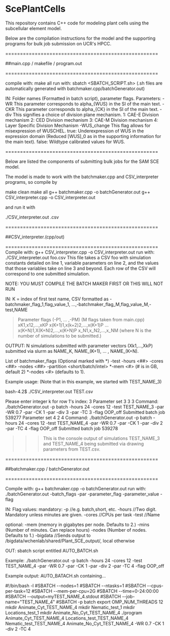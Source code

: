 # ScePlantCells
This repository contains C++ code for modeling plant cells using the subcellular element model.

Below are the compilation instructions for the model and the supporting programs 
for bulk job submission on UCR's HPCC.

====================================================

##main.cpp / makefile / program.out   

====================================================

compile with: make all 
run with: sbatch <SBATCH_SCRIPT.sh> 
(.sh files are automatically generated with
batchmaker.cpp/batchGenerator.out)

IN: Folder names (Formatted in batch script), parameter flags.
Parameters:
-WR <double> 
	This parameter corresponds to alpha_{WUS} in the SI of 
	the main text.
-CKR <double> 
	This parameter corresponds to alpha_{CK} in the SI of 
	the main text.
-div <int>
	This signifies a choice of division plane mechanism.
	1: CAE-E Division mechanism
	2: CED Division mechanism
	3: CAE-M Division mechanism
	4: Layer Specific Division Mechanism
-WUS_change <boolean>
	This flag allows for misexpression of WUSCHEL.
	true: Underexpression of WUS in the expression domain
	(Reduced [WUS]_0 as in the supporting information for the main text).
	false: Wildtype calibrated values for WUS.

====================================================

Below are listed the components of submitting bulk jobs for the SAM SCE model.

The model is made to work with 
the batchmaker.cpp and CSV_interpreter programs, so compile by

make clean
make all
g++ batchmaker.cpp -o batchGenerator.out
g++ CSV_interpreter.cpp -o CSV_interpreter.out

and run it with

./CSV_interpreter.out <csv file name>.csv



====================================================

##CSV_interpreter.(cpp/out)

====================================================
Compile with:  g++ CSV_interpreter.cpp -o CSV_interpreter.out
run with: ./CSV_interpreter.out foo.csv
This file takes a CSV foo with simulation constants detailed on
line 1, variable parameters on line 2, and the values that 
those variables take on line 3 and beyond.  Each row of the 
CSV will correspond to one submitted simulation. 

NOTE:  YOU MUST COMPILE THE BATCH MAKER FIRST OR THIS WILL NOT RUN

IN: K = index of first test name, 
CSV formatted as
-batchmaker_flag_1,flag_value_1, ...,-batchmaker_flag_M,flag_value_M,-test,NAME
>Parameter flags (-P1, ... ,-PM) (M flags taken from main.cpp)
xK1,x12,...,xKP
x(K+1)1,x(k+2)2,...,x(K+1)P
...
x(K+N)1,X(K+N)2,...,x(K+N)P
>x_N1,x_N2,...,x_NM (where N is the number of simulations to be submitted.)

OUTPUT: N simulations submitted with parameter vectors (Xk1,...,XkP)
submitted via slurm as NAME_K, NAME_(K+1), ... , NAME_(K+N). 

List of batchmaker_flags (Optional marked with *)
-test <NAME>
-hours <##> 
-cores <##>
-nodes <##>
-partition <short/batch/intel>
*-mem <#> (# is in GB, default 2)
*-nodes <#> (defaults to 1).

Example usage: (Note that in this example, we started with TEST_NAME_3)

bash-4.2$ ./CSV_interpreter.out TEST.csv

Please enter integer k for row 1's index: 3
Parameter set 3
3 3
Command: ./batchGenerator.out -p batch -hours 24 -cores 12 -test TEST_NAME_3 -par -WR
0.7 -par -CK 1 -par -div 3 -par -TC 3 -flag OOP_off
Submitted batch job 539277
Parameter set 4
2 4
Command: ./batchGenerator.out -p batch -hours 24 -cores 12 -test TEST_NAME_4 -par -WR
0.7 -par -CK 1 -par -div 2 -par -TC 4 -flag OOP_off
Submitted batch job 539278 
>>>This is the console output of simulations TEST_NAME_3 and TEST_NAME_4 being submitted 
>>>via drawing parameters from TEST.csv.



====================================================

##batchmaker.cpp / batchGenerator.out

====================================================

Compile with: g++ batchmaker.cpp -o batchGenerator.out
run with: ./batchGenerator.out -batch_flags -par -parameter_flag -parameter_value -flag <flag>

IN: Flag values:
mandatory:
-p <partition>  //e.g. batch,short, etc.
-hours <int>  //Two digit. Mandatory unless minutes are given.
-cores <int>  //CPUs per task
-test <str> //Name


optional: 
-mem <int> (memory in gigabytes per node. Defaults to 2.)
-mins <int> (Number of minutes.  Can replace hours)
-nodes <int> (Number of nodes.  Defaults to 1.)
-bigdata //Sends output to /bigdata/wchenlab/shared/Plant_SCE_output/, local otherwise

OUT: sbatch script entitled AUTO_BATCH.sh

Example: ./batchGenerator.out -p batch -hours 24
-cores 12 -test TEST_NAME_4 -par -WR 0.7 -par -CK 1 -par -div 2 -par -TC 4 -flag OOP_off

Example output: AUTO_BATACH.sh containing...

 #!/bin/bash -l
 #SBATCH --nodes=1
 #SBATCH --ntasks=1
 #SBATCH --cpus-per-task=12
 #SBATCH --mem-per-cpu=2G
 #SBATCH --time=0-24:00:00
 #SBATCH --output=myTEST_NAME_4.stdout
 #SBATCH --job-name="TEST_NAME_4"
 #SBATCH -p batch 
 export OMP_NUM_THREADS 12
 mkdir Animate_Cyt_TEST_NAME_4
 mkdir Nematic_test_1
 mkdir Locations_test_1
 mkdir Animate_No_Cyt_TEST_NAME_4
 ./program Animate_Cyt_TEST_NAME_4 Locations_test_TEST_NAME_4 Nematic_test_TEST_NAME_4 Animate_No_Cyt_TEST_NAME_4 -WR 0.7 -CK 1 -div 2 -TC 4
